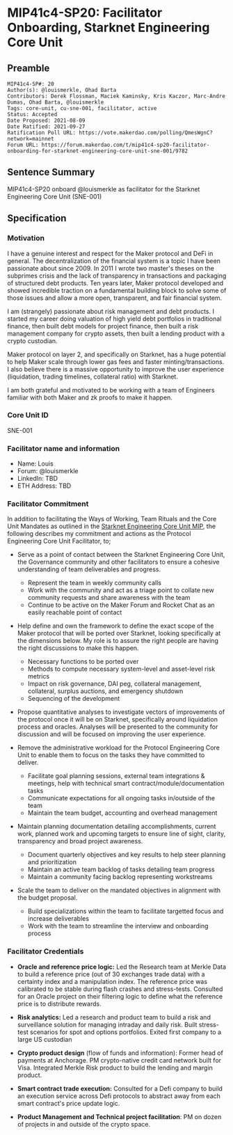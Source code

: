 # MIP41c4-SP20: Facilitator Onboarding, Starknet Engineering Core Unit

## Preamble

```
MIP41c4-SP#: 20
Author(s): @louismerkle, Ohad Barta
Contributors: Derek Flossman, Maciek Kaminsky, Kris Kaczor, Marc-Andre Dumas, Ohad Barta, @louismerkle 
Tags: core-unit, cu-sne-001, facilitator, active
Status: Accepted
Date Proposed: 2021-08-09
Date Ratified: 2021-09-27  
Ratification Poll URL: https://vote.makerdao.com/polling/QmesWgnC?network=mainnet
Forum URL: https://forum.makerdao.com/t/mip41c4-sp20-facilitator-onboarding-for-starknet-engineering-core-unit-sne-001/9782
```

## Sentence Summary
MIP41c4-SP20 onboard @louismerkle as facilitator for the Starknet Engineering Core Unit (SNE-001)

## Specification

### Motivation

I have a genuine interest and respect for the Maker protocol and DeFi in general. The decentralization of the financial system is a topic I have been passionate about since 2009. In 2011 I wrote two master's theses on the subprimes crisis and the lack of transparency in transactions and packaging of structured debt products. Ten years later, Maker protocol developed and showed incredible traction on a fundamental building block to solve some of those issues and allow a more open, transparent, and fair financial system.

I am (strangely) passionate about risk management and debt products. I started my career doing valuation of high yield debt portfolios in traditional finance, then built debt models for project finance, then built a risk management company for crypto assets, then built a lending product with a crypto custodian.

Maker protocol on layer 2, and specifically on Starknet, has a huge potential to help Maker scale through lower gas fees and faster minting/transactions. I also believe there is a massive opportunity to improve the user experience (liquidation, trading timelines, collateral ratio) with Starknet.

I am both grateful and motivated to be working with a team of Engineers familiar with both Maker and zk proofs to make it happen.

### Core Unit ID

SNE-001  

### Facilitator name and information

- Name: Louis
- Forum: @louismerkle
- LinkedIn: TBD
- ETH Address: TBD

### Facilitator Commitment

In addition to facilitating the Ways of Working, Team Rituals and the Core Unit Mandates as outlined in the [Starknet Engineering Core Unit MIP](https://forum.makerdao.com/t/mip39c2-spxx-adding-the-starknet-engineering-core-unit-secu/9745), the following describes my commitment and actions as the Protocol Engineering Core Unit Facilitator, to;

* Serve as a point of contact between the Starknet Engineering Core Unit, the Governance community and other facilitators to ensure a cohesive understanding of team deliverables and progress.
  * Represent the team in weekly community calls
  * Work with the community and act as a triage point to collate new community requests and share awareness with the team
  * Continue to be active on the Maker Forum and Rocket Chat as an easily reachable point of contact
* Help define and own the framework to define the exact scope of the Maker protocol that will be ported over Starknet, looking specifically at the dimensions below. My role is to assure the right people are having the right discussions to make this happen.
  * Necessary functions to be ported over
  * Methods to compute necessary system-level and asset-level risk metrics
  * Impact on risk governance, DAI peg, collateral management, collateral, surplus auctions, and emergency shutdown
  * Sequencing of the development
* Propose quantitative analyses to investigate vectors of improvements of the protocol once it will be on Starknet, specifically around liquidation process and oracles. Analyses will be presented to the community for discussion and will be focused on improving the user experience.

* Remove the administrative workload for the Protocol Engineering Core Unit to enable them to focus on the tasks they have committed to deliver.
  * Facilitate goal planning sessions, external team integrations & meetings, help with technical smart contract/module/documentation tasks
  * Communicate expectations for all ongoing tasks in/outside of the team
  * Maintain the team budget, accounting and overhead management
* Maintain planning documentation detailing accomplishments, current work, planned work and upcoming targets to ensure line of sight, clarity, transparency and broad project awareness.
  * Document quarterly objectives and key results to help steer planning and prioritization
  * Maintain an active team backlog of tasks detailing team progress
  * Maintain a community facing backlog representing workstreams
* Scale the team to deliver on the mandated objectives in alignment with the budget proposal.
  * Build specializations within the team to facilitate targetted focus and increase deliverables
  * Work with the team to streamline the interview and onboarding process

### Facilitator Credentials

* **Oracle and reference price logic:** Led the Research team at Merkle Data to build a reference price (out of 30 exchanges trade data) with a certainty index and a manipulation index. The reference price was calibrated to be stable during flash crashes and stress-tests. Consulted for an Oracle project on their filtering logic to define what the reference price is to distribute rewards.

* **Risk analytics:** Led a research and product team to build a risk and surveillance solution for managing intraday and daily risk. Built stress-test scenarios for spot and options portfolios. Exited first company to a large US custodian

* **Crypto product design** (flow of funds and information): Former head of payments at Anchorage. PM crypto-native credit card network built for Visa. Integrated Merkle Risk product to build the lending and margin product.

* **Smart contract trade execution:** Consulted for a Defi company to build an execution service across Defi protocols to abstract away from each smart contract's price update logic. 

* **Product Management and Technical project facilitation**: PM on dozen of projects in and outside of the crypto space.

